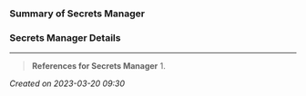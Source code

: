 ### Summary of Secrets Manager

### Secrets Manager Details

---
> **References for Secrets Manager**
> 1. 
> 
 
*Created on 2023-03-20 09:30*